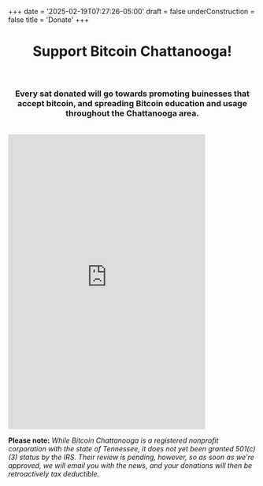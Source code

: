 +++
date = '2025-02-19T07:27:26-05:00'
draft = false
underConstruction = false
title = 'Donate'
+++

<div class="article">

<h1 style="text-align:center">Support Bitcoin Chattanooga!</h1>

<br>

<h3 style="text-align:center">Every sat donated will go towards promoting buinesses that accept bitcoin, and spreading Bitcoin education and usage throughout the Chattanooga area.</h3>

<br>

<iframe src='https://btcpay.satcrowd.com/apps/23zSkvmJdv2AECLfcom4Xij5zLLh/pos' style='width: 100%; max-width: 400px; height: 600px; border: 0;'></iframe>

<br>

<b>Please note:</b> <i>While Bitcoin Chattanooga is a registered nonprofit corporation with the state of Tennessee, it does not yet been granted 501(c)(3) status by the IRS. Their review is pending, however, so as soon as we're approved, we will email you with the news, and your donations will then be retroactively tax deductible.</i>

<br>

</div>
